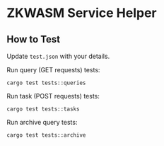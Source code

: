 # ZKWASM Service Helper

## How to Test

Update `test.json` with your details.

Run query (GET requests) tests:
```
cargo test tests::queries
```

Run task (POST requests) tests:
```
cargo test tests::tasks
```

Run archive query tests:
```
cargo test tests::archive
```
